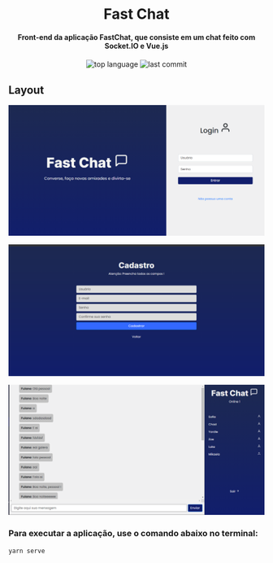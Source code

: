 <h1 align="center">Fast Chat</h1>
<h4 align="center">Front-end da aplicação FastChat, que consiste em um chat feito com Socket.IO e Vue.js</h4>

<h4 align="center"></h4>
<p align="center">
  <img alt="top language" src="https://img.shields.io/github/languages/top/matheusmarks/fast-chat-vuejs.svg" />
  <img alt="last commit" src="https://img.shields.io/github/last-commit/matheusmarks/fast-chat-vuejs.svg" />
</p>

<h2>Layout</h2>
<p align="center"><img src="https://github.com/matheusmarks/images/blob/master/fastchat/login.png"></p>
<p align="center"><img src="https://github.com/matheusmarks/images/blob/master/fastchat/cadastro.png"></p>
<p align="center"><img src="https://github.com/matheusmarks/images/blob/master/fastchat/chatroom.png"></p>

### Para executar a aplicação, use o comando abaixo no terminal: 
```
yarn serve
```





